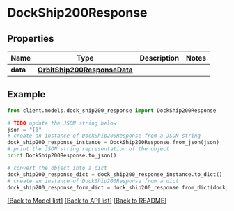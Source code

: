# DockShip200Response



## Properties

Name | Type | Description | Notes
------------ | ------------- | ------------- | -------------
**data** | [**OrbitShip200ResponseData**](OrbitShip200ResponseData.md) |  | 

## Example

```python
from client.models.dock_ship200_response import DockShip200Response

# TODO update the JSON string below
json = "{}"
# create an instance of DockShip200Response from a JSON string
dock_ship200_response_instance = DockShip200Response.from_json(json)
# print the JSON string representation of the object
print DockShip200Response.to_json()

# convert the object into a dict
dock_ship200_response_dict = dock_ship200_response_instance.to_dict()
# create an instance of DockShip200Response from a dict
dock_ship200_response_form_dict = dock_ship200_response.from_dict(dock_ship200_response_dict)
```
[[Back to Model list]](../README.md#documentation-for-models) [[Back to API list]](../README.md#documentation-for-api-endpoints) [[Back to README]](../README.md)


